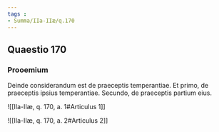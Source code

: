 ```yaml
---
tags : 
- Summa/IIa-IIæ/q.170
---
```


## Quaestio 170

### Prooemium

Deinde considerandum est de praeceptis temperantiae. Et primo, de praeceptis ipsius temperantiae. Secundo, de praeceptis partium eius.

![[IIa-IIæ, q. 170, a. 1#Articulus 1]]

![[IIa-IIæ, q. 170, a. 2#Articulus 2]]

